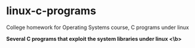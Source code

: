 # linux-c-programs
College homework for Operating Systems course, C programs under linux

<b>
Several C programs that exploit the system libraries under linux 
<\b>

